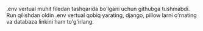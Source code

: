.env vertual muhit filedan tashqarida bo'lgani uchun githubga tushmabdi. Run qilishdan oldin .env vertual qobiq yarating, django, pillow larni o'rnating va databaza linkini ham to'g'irlang.
